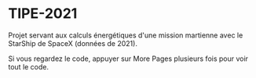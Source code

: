 # TIPE-2021
Projet servant aux calculs énergétiques d'une mission martienne avec le StarShip de SpaceX (données de 2021).

Si vous regardez le code, appuyer sur More Pages plusieurs fois pour voir tout le code.
